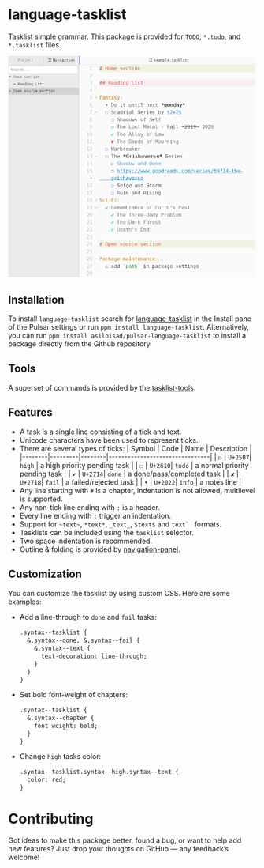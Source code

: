 # language-tasklist

Tasklist simple grammar. This package is provided for `TODO`, `*.todo`, and `*.tasklist` files.

![language-tasklist](https://github.com/asiloisad/pulsar-language-tasklist/blob/master/assets/example.png?raw=true)

## Installation

To install `language-tasklist` search for [language-tasklist](https://web.pulsar-edit.dev/packages/language-tasklist) in the Install pane of the Pulsar settings or run `ppm install language-tasklist`. Alternatively, you can run `ppm install asiloisad/pulsar-language-tasklist` to install a package directly from the Github repository.

## Tools

A superset of commands is provided by the [tasklist-tools](https://github.com/asiloisad/pulsar-tasklist-tools).

## Features

- A task is a single line consisting of a tick and text.
- Unicode characters have been used to represent ticks.
- There are several types of ticks:
  | Symbol | Code    | Name   | Description                    |
  |--------|---------|--------|--------------------------------|
  | `▷`    | `U+25B7`| `high` | a high priority pending task   |
  | `☐`    | `U+2610`| `todo` | a normal priority pending task |
  | `✔`    | `U+2714`| `done` | a done/pass/completed task     |
  | `✘`    | `U+2718`| `fail` | a failed/rejected task         |
  | `•`    | `U+2022`| `info` | a notes line                   |
- Any line starting with `#` is a chapter, indentation is not allowed, multilevel is supported.
- Any non-tick line ending with `:` is a header.
- Every line ending with `:` trigger an indentation.
- Support for `~text~`, `*text*`, `_text_`, `$text$` and ``text` `` formats.
- Tasklists can be included using the `tasklist` selector.
- Two space indentation is recommended.
- Outline & folding is provided by [navigation-panel](https://github.com/asiloisad/pulsar-navigation-panel).

## Customization

You can customize the tasklist by using custom CSS. Here are some examples:

- Add a line-through to `done` and `fail` tasks:

  ```less
  .syntax--tasklist {
    &.syntax--done, &.syntax--fail {
      &.syntax--text {
        text-decoration: line-through;
      }
    }
  }
  ```

- Set bold font-weight of chapters:

  ```less
  .syntax--tasklist {
    &.syntax--chapter {
      font-weight: bold;
    }
  }
  ```

- Change `high` tasks color:

  ```less
  .syntax--tasklist.syntax--high.syntax--text {
    color: red;
  }
  ```

# Contributing

Got ideas to make this package better, found a bug, or want to help add new features? Just drop your thoughts on GitHub — any feedback’s welcome!
